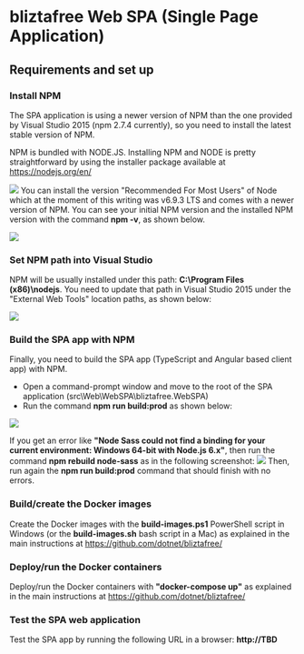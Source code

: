 # bliztafree Web SPA (Single Page Application)

## Requirements and set up

### Install NPM
The SPA application is using a newer version of NPM than the one provided by Visual Studio 2015 (npm 2.7.4 currently), so you need to install the latest stable version of NPM.

NPM is bundled with NODE.JS. Installing NPM and NODE is pretty straightforward by using the installer package available at https://nodejs.org/en/

<img src="../../../../img/spa/installing_npm_node.png">
You can install the version "Recommended For Most Users" of Node which at the moment of this writing was v6.9.3 LTS and comes with a newer version of NPM.
You can see your initial NPM version and the installed NPM version with the command 
<b>npm -v</b>, as shown below.
<p>
<img src="../../../../img/spa/npm-versions-powershell.png">

### Set NPM path into Visual Studio
NPM will be usually installed under this path:
<b>C:\Program Files (x86)\nodejs</b>.
You need to update that path in Visual Studio 2015 under the "External Web Tools" location paths, as shown below:
<p>
<img src="../../../../img/spa/vs-tools-path-custom-node.png">

### Build the SPA app with NPM
Finally, you need to build the SPA app (TypeScript and Angular based client app) with NPM.
* Open a command-prompt window and move to the root of the SPA application (src\Web\WebSPA\bliztafree.WebSPA)
* Run the command <b>npm run build:prod</b> as shown below:
<p>
<img src="../../../../img/spa/npm-run-build.png">

If you get an error like <b>"Node Sass could not find a binding for your current environment: Windows 64-bit with Node.js 6.x"</b>, then run the command <b>npm rebuild node-sass</b> as in the following screenshot:
<img src="../../../../img/spa/npm-rebuild-node-sass.png">
Then, run again the <b>npm run build:prod</b> command that should finish with no errors.

### Build/create the Docker images
Create the Docker images with the <b>build-images.ps1</b> PowerShell script in Windows (or the <b>build-images.sh</b> bash script in a Mac) as explained in the main instructions at https://github.com/dotnet/bliztafree/ 

### Deploy/run the Docker containers
Deploy/run the Docker containers with <b>"docker-compose up"</b> as explained in the main instructions at https://github.com/dotnet/bliztafree/ 

### Test the SPA web application

Test the SPA app by running the following URL in a browser:
<b> http://TBD</b>


